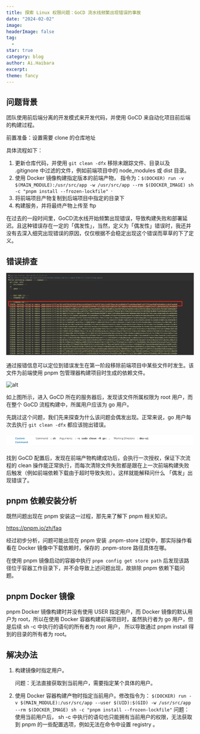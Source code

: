 ```yaml
---
title: 探索 Linux 权限问题：GoCD 流水线频繁出现错误的事故
date: "2024-02-02"
image: 
headerImage: false
tag:
  -
star: true
category: blog
author: Ai.Haibara
excerpt: 
theme: fancy
---
```



## 问题背景

团队使用前后端分离的开发模式来开发代码，并使用 GoCD 来自动化项目前后端的构建过程。

前置准备：设置需要 clone 的仓库地址

具体流程如下：

1. 更新仓库代码，并使用 `git clean -dfx` 移除未跟踪文件、目录以及 .gitignore 中过滤的文件，例如前端项目中的 node_modules 或 dist 目录。
2. 使用 Docker 镜像构建指定版本的前端产物， 指令为：`$(DOCKER) run -v $(MAIN_MODULE):/usr/src/app -w /usr/src/app --rm $(DOCKER_IMAGE) sh -c "pnpm install --frozen-lockfile"
`·
3. 将前端项目产物复制到后端项目中指定的目录下
4. 构建服务，并将最终产物上传至 ftp

在过去的一段时间里，GoCD流水线开始频繁出现错误，导致构建失败和部署延迟。且这种错误存在一定的「偶发性」，当然，定义为「偶发性」错误时，我还并没有去深入细究出现错误的原因，仅仅根据不会稳定出现这个错误而草草的下了定义。

## 错误排查

![alt](/assets/gocd-error/example-1.png)

通过报错信息可以定位到错误发生在第一阶段移除前端项目中某些文件时发生。该文件为前端使用 pnpm 包管理器构建项目时生成的依赖文件。

![alt](/assets/gocd-error/example-2.png)

如上图所示，进入 GoCD 所在的服务器后，发现该文件所属权限为 root 用户，而在整个 GoCD 流程构建中，所属用户应该为 go 用户。

先跳过这个问题，我们先来探查为什么该问题会偶发出现。正常来说，go 用户每次去执行 `git clean -dfx` 都应该抛出错误。

![alt](/assets/gocd-error/example-3.png)

找到 GoCD 配置后，发现在前端产物构建成功后，会执行一次授权，保证下次流程的 clean 操作能正常执行，而每次清除文件失败都是跟在上一次前端构建失败后触发（例如前端依赖下载由于超时导致失败）。这样就能解释问什么 「偶发」出现错误了。

## pnpm 依赖安装分析

既然问题出现在 pnpm 安装这一过程，那先来了解下 pnpm 相关知识。

<https://pnpm.io/zh/faq>

经过初步分析，问题可能出现在 pnpm 安装 .pnpm-store 过程中，那实际操作看看在 Docker 镜像中下载依赖时，保存的 .pnpm-store 路径具体在哪。

在使用 pnpm 镜像启动的容器中执行 `pnpm config get store path` 后发现该路径位于容器工作目录下，并不会导致上述问题出现，故排除 pnpm 依赖下载问题。

## pnpm Docker 镜像

pnpm Docker 镜像构建时并没有使用 USER 指定用户，而 Docker 镜像的默认用户为 root，所以在使用 Docker 容器构建前端项目时，虽然执行者为 go 用户，但是后续 sh -c 中执行的语句的所有者为 root 用户， 所以导致通过 pnpm install 得到的目录的所有者为 root。

## 解决办法

1. 构建镜像时指定用户。

   问题：无法直接获取到当前用户，需要指定某个具体的用户。

2. 使用 Docker 容器构建产物时指定当前用户。修改指令为： `$(DOCKER) run -v $(MAIN_MODULE):/usr/src/app --user $(UID):$(GID) -w /usr/src/app --rm $(DOCKER_IMAGE) sh -c "pnpm install --frozen-lockfile"`
   问题：使用当前用户后， sh -c 中执行的语句也只能拥有当前用户的权限，无法获取到 pnpm 的一些配置选项，例如无法在命令中设置 registry 。
